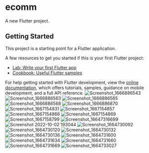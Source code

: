 # ecomm

A new Flutter project.

## Getting Started

This project is a starting point for a Flutter application.

A few resources to get you started if this is your first Flutter project:

- [Lab: Write your first Flutter app](https://docs.flutter.dev/get-started/codelab)
- [Cookbook: Useful Flutter samples](https://docs.flutter.dev/cookbook)

For help getting started with Flutter development, view the
[online documentation](https://docs.flutter.dev/), which offers tutorials,
samples, guidance on mobile development, and a full API reference.
![Screenshot_1666886543](https://user-images.githubusercontent.com/60719843/199371496-faaa6b6a-0375-4ad0-934b-36aa640d575a.png)
![Screenshot_1666886563](https://user-images.githubusercontent.com/60719843/199371503-20be2263-673e-4369-aae5-d9e64ff419b5.png)
![Screenshot_1666886565](https://user-images.githubusercontent.com/60719843/199371506-6b6e664e-f643-48aa-95a9-f53fb496ee6b.png)
![Screenshot_1666886568](https://user-images.githubusercontent.com/60719843/199371511-0f731c79-2987-4078-ade4-83c1169126a9.png)
![Screenshot_1666886870](https://user-images.githubusercontent.com/60719843/199371517-a6459f6c-e4e5-412c-ac44-f374042bba8b.png)
![Screenshot_1667154831](https://user-images.githubusercontent.com/60719843/199371528-c47d2ed8-8e91-4fc1-8ca9-3229dca77319.png)
![Screenshot_1667154857](https://user-images.githubusercontent.com/60719843/199371534-7e2cf298-5187-4602-8441-ef43c1671237.png)
![Screenshot_1667154866](https://user-images.githubusercontent.com/60719843/199371539-4c3b452b-db9f-4544-92fb-032fb740b611.png)
![Screenshot_1667154869](https://user-images.githubusercontent.com/60719843/199371541-b8064088-b559-4502-b0fa-a420eda47f0d.png)
![Screenshot_1667158799](https://user-images.githubusercontent.com/60719843/199371545-a9cce18e-f535-49ca-b59c-0d7d5937ced5.png)
![Screenshot_16647316699](https://user-images.githubusercontent.com/60719843/199371548-cd223051-e887-4015-afe4-74abf2300c2d.png)
![Screenshot 2022-10-02 193044](https://user-images.githubusercontent.com/60719843/199371551-a1d44d38-f876-46fb-ac06-b2c0edb26704.png)
![Screenshot_1664730092](https://user-images.githubusercontent.com/60719843/199371553-4c302649-8f0f-409c-9a92-b2b0de2b63c5.png)
![Screenshot_1664730120](https://user-images.githubusercontent.com/60719843/199371573-95a49a8e-93c9-4516-9899-f282309c9dfb.png)
![Screenshot_1664730132](https://user-images.githubusercontent.com/60719843/199371581-f5b08f61-3675-4287-960b-7adf4cf7b200.png)
![Screenshot_1664730136](https://user-images.githubusercontent.com/60719843/199371595-462b18a9-3290-4027-bf0f-eb2db9fb3bc4.png)
![Screenshot_1664731600](https://user-images.githubusercontent.com/60719843/199371603-8f2508d9-954d-4274-8ba0-ed926bbd1b0c.png)
![Screenshot_1664731634](https://user-images.githubusercontent.com/60719843/199371617-9d89d6d9-7274-40e3-9432-8c3a1173244e.png)
![Screenshot_1664731660](https://user-images.githubusercontent.com/60719843/199371620-a0557618-69ac-4010-92e4-5018bc7cdd41.png)
![Screenshot_1664731669](https://user-images.githubusercontent.com/60719843/199371633-58edffb9-c282-496d-96a2-e589af2fd149.png)
![Screenshot_1664733027](https://user-images.githubusercontent.com/60719843/199371661-2c039794-52d6-4359-8289-6a52d6bac1e9.png)
